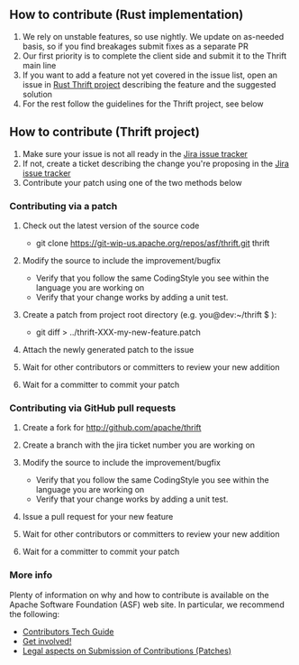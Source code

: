 ## How to contribute (Rust implementation)

 1. We rely on unstable features, so use nightly. We update on as-needed basis, so if you find breakages submit fixes as a separate PR
 2. Our first priority is to complete the client side and submit it to the Thrift main line
 3. If you want to add a feature not yet covered in the issue list, open an issue in [Rust Thrift project](https://github.com/maximg/thrift/) describing the feature and the suggested solution
 4. For the rest follow the guidelines for the Thrift project, see below

## How to contribute (Thrift project)

 1. Make sure your issue is not all ready in the [Jira issue tracker](http://issues.apache.org/jira/browse/THRIFT)
 1. If not, create a ticket describing the change you're proposing in the [Jira issue tracker](http://issues.apache.org/jira/browse/THRIFT)
 1. Contribute your patch using one of the two methods below
 
### Contributing via a patch
 
1. Check out the latest version of the source code
	
	* git clone https://git-wip-us.apache.org/repos/asf/thrift.git thrift 

1. Modify the source to include the improvement/bugfix
	
	* Verify that you follow the same CodingStyle you see within the language you are working on
	* Verify that your change works by adding a unit test.

1. Create a patch from project root directory (e.g. you@dev:~/thrift $ ):
	
	* git diff > ../thrift-XXX-my-new-feature.patch

1. Attach the newly generated patch to the issue
1. Wait for other contributors or committers to review your new addition
1. Wait for a committer to commit your patch
 
### Contributing via GitHub pull requests

1. Create a fork for http://github.com/apache/thrift
1. Create a branch with the jira ticket number you are working on
1. Modify the source to include the improvement/bugfix
	
	* Verify that you follow the same CodingStyle you see within the language you are working on
	* Verify that your change works by adding a unit test. 

1. Issue a pull request for your new feature
1. Wait for other contributors or committers to review your new addition
1. Wait for a committer to commit your patch

### More info
 
 Plenty of information on why and how to contribute is available on the Apache Software Foundation (ASF) web site. In particular, we recommend the following:
 
 * [Contributors Tech Guide](http://www.apache.org/dev/contributors)
 * [Get involved!](http://www.apache.org/foundation/getinvolved.html)
 * [Legal aspects on Submission of Contributions (Patches)](http://www.apache.org/licenses/LICENSE-2.0.html#contributions)
